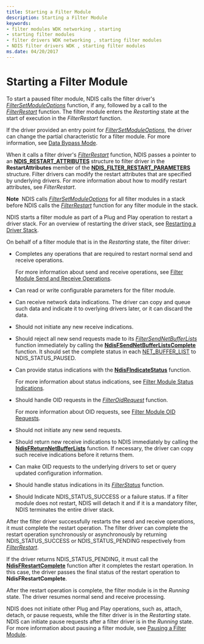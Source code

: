 ```yaml
---
title: Starting a Filter Module
description: Starting a Filter Module
keywords:
- filter modules WDK networking , starting
- starting filter modules
- filter drivers WDK networking , starting filter modules
- NDIS filter drivers WDK , starting filter modules
ms.date: 04/20/2017
---
```


# Starting a Filter Module

To start a paused filter module, NDIS calls the filter driver's [*FilterSetModuleOptions*](/windows-hardware/drivers/ddi/ndis/nc-ndis-filter_set_module_options) function, if any, followed by a call to the [*FilterRestart*](/windows-hardware/drivers/ddi/ndis/nc-ndis-filter_restart) function. The filter module enters the *Restarting* state at the start of execution in the *FilterRestart* function.

If the driver provided an entry point for [*FilterSetModuleOptions*](/windows-hardware/drivers/ddi/ndis/nc-ndis-filter_set_module_options), the driver can change the partial characteristic for a filter module. For more information, see [Data Bypass Mode](data-bypass-mode.md).

When it calls a filter driver's [*FilterRestart*](/windows-hardware/drivers/ddi/ndis/nc-ndis-filter_restart) function, NDIS passes a pointer to an [**NDIS\_RESTART\_ATTRIBUTES**](/windows-hardware/drivers/ddi/ndis/ns-ndis-_ndis_restart_attributes) structure to filter driver in the **RestartAttributes** member of the [**NDIS\_FILTER\_RESTART\_PARAMETERS**](/windows-hardware/drivers/ddi/ndis/ns-ndis-_ndis_filter_restart_parameters) structure. Filter drivers can modify the restart attributes that are specified by underlying drivers. For more information about how to modify restart attributes, see *FilterRestart*.

**Note**  NDIS calls [*FilterSetModuleOptions*](/windows-hardware/drivers/ddi/ndis/nc-ndis-filter_set_module_options) for all filter modules in a stack before NDIS calls the [*FilterRestart*](/windows-hardware/drivers/ddi/ndis/nc-ndis-filter_restart) function for any filter module in the stack.

NDIS starts a filter module as part of a Plug and Play operation to restart a driver stack. For an overview of restarting the driver stack, see [Restarting a Driver Stack](restarting-a-driver-stack.md).

On behalf of a filter module that is in the *Restarting* state, the filter driver:

- Completes any operations that are required to restart normal send and receive operations.

    For more information about send and receive operations, see [Filter Module Send and Receive Operations](filter-module-send-and-receive-operations.md).

- Can read or write configurable parameters for the filter module.

- Can receive network data indications. The driver can copy and queue such data and indicate it to overlying drivers later, or it can discard the data.

- Should not initiate any new receive indications.

- Should reject all new send requests made to its [*FilterSendNetBufferLists*](/windows-hardware/drivers/ddi/ndis/nc-ndis-filter_send_net_buffer_lists) function immediately by calling the [**NdisFSendNetBufferListsComplete**](/windows-hardware/drivers/ddi/ndis/nf-ndis-ndisfsendnetbufferlistscomplete) function. It should set the complete status in each [NET\_BUFFER\_LIST](/windows-hardware/drivers/ddi/nbl/ns-nbl-net_buffer_list) to NDIS\_STATUS\_PAUSED.

- Can provide status indications with the [**NdisFIndicateStatus**](/windows-hardware/drivers/ddi/ndis/nf-ndis-ndisfindicatestatus) function.

    For more information about status indications, see [Filter Module Status Indications](filter-module-status-indications.md).

- Should handle OID requests in the [*FilterOidRequest*](/windows-hardware/drivers/ddi/ndis/nc-ndis-filter_oid_request) function.

    For more information about OID requests, see [Filter Module OID Requests](filter-module-oid-requests.md).

- Should not initiate any new send requests.

- Should return new receive indications to NDIS immediately by calling the [**NdisFReturnNetBufferLists**](/windows-hardware/drivers/ddi/ndis/nf-ndis-ndisfreturnnetbufferlists) function. If necessary, the driver can copy such receive indications before it returns them.

- Can make OID requests to the underlying drivers to set or query updated configuration information.

- Should handle status indications in its [*FilterStatus*](/windows-hardware/drivers/ddi/ndis/nc-ndis-filter_status) function.

- Should Indicate NDIS\_STATUS\_SUCCESS or a failure status. If a filter module does not restart, NDIS will detach it and if it is a mandatory filter, NDIS terminates the entire driver stack.

After the filter driver successfully restarts the send and receive operations, it must complete the restart operation. The filter driver can complete the restart operation synchronously or asynchronously by returning NDIS\_STATUS\_SUCCESS or NDIS\_STATUS\_PENDING respectively from [*FilterRestart*](/windows-hardware/drivers/ddi/ndis/nc-ndis-filter_restart).

If the driver returns NDIS\_STATUS\_PENDING, it must call the [**NdisFRestartComplete**](/windows-hardware/drivers/ddi/ndis/nf-ndis-ndisfrestartcomplete) function after it completes the restart operation. In this case, the driver passes the final status of the restart operation to **NdisFRestartComplete**.

After the restart operation is complete, the filter module is in the *Running* state. The driver resumes normal send and receive processing.

NDIS does not initiate other Plug and Play operations, such as, attach, detach, or pause requests, while the filter driver is in the *Restarting* state. NDIS can initiate pause requests after a filter driver is in the *Running* state. For more information about pausing a filter module, see [Pausing a Filter Module](pausing-a-filter-module.md).
